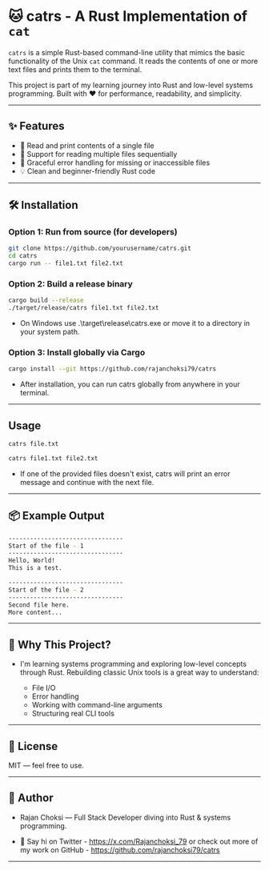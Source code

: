 # 🐱 catrs - A Rust Implementation of `cat`

`catrs` is a simple Rust-based command-line utility that mimics the basic functionality of the Unix `cat` command. It reads the contents of one or more text files and prints them to the terminal.

This project is part of my learning journey into Rust and low-level systems programming. Built with ❤️ for performance, readability, and simplicity.

---

## ✨ Features

- 🧾 Read and print contents of a single file
- 📂 Support for reading multiple files sequentially
- 🛑 Graceful error handling for missing or inaccessible files
- 💡 Clean and beginner-friendly Rust code

---

## 🛠️ Installation

### Option 1: Run from source (for developers)

```bash
git clone https://github.com/yourusername/catrs.git
cd catrs
cargo run -- file1.txt file2.txt
```

### Option 2: Build a release binary

```bash
cargo build --release
./target/release/catrs file1.txt file2.txt
```

- On Windows use .\target\release\catrs.exe or move it to a directory in your system path.

### Option 3: Install globally via Cargo

```bash
cargo install --git https://github.com/rajanchoksi79/catrs
```

- After installation, you can run catrs globally from anywhere in your terminal.

---

## Usage

```bash
catrs file.txt
```

```bash
catrs file1.txt file2.txt
```

- If one of the provided files doesn't exist, catrs will print an error message and continue with the next file.

---

## 📦 Example Output

```bash
--------------------------------
Start of the file - 1
--------------------------------
Hello, World!
This is a test.

--------------------------------
Start of the file - 2
--------------------------------
Second file here.
More content...
```

---

## 🧠 Why This Project?

- I'm learning systems programming and exploring low-level concepts through Rust. Rebuilding classic Unix tools is a great way to understand:

  - File I/O
  - Error handling
  - Working with command-line arguments
  - Structuring real CLI tools

---

## 📄 License

MIT — feel free to use.

---

## 👋 Author

- Rajan Choksi — Full Stack Developer diving into Rust & systems programming.

- 📢 Say hi on Twitter - https://x.com/Rajanchoksi_79 or check out more of my work on GitHub - https://github.com/rajanchoksi79/catrs

---
